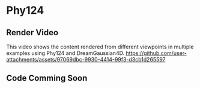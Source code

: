# Phy124
## Render Video
This video shows the content rendered from different viewpoints in multiple examples using Phy124 and DreamGaussian4D.
https://github.com/user-attachments/assets/97069dbc-9930-4414-99f3-d3cb1d265597
## Code Comming Soon
